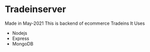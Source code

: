 # Tradeinserver
Made in May-2021
This is backend of ecommerce Tradeins It Uses
- Nodejs
- Express
- MongoDB
